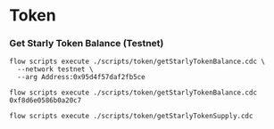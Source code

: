 # Token

### Get Starly Token Balance (Testnet)
```
flow scripts execute ./scripts/token/getStarlyTokenBalance.cdc \
  --network testnet \
  --arg Address:0x95d4f57daf2fb5ce
```

```
flow scripts execute ./scripts/token/getStarlyTokenBalance.cdc 0xf8d6e0586b0a20c7
```

```
flow scripts execute ./scripts/token/getStarlyTokenSupply.cdc
```
